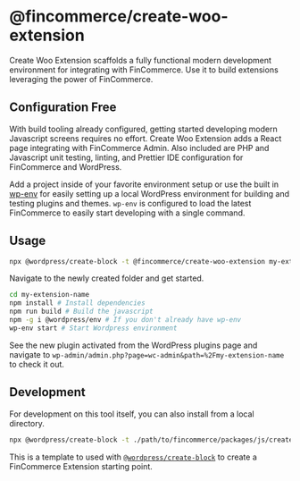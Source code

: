 # @fincommerce/create-woo-extension

Create Woo Extension scaffolds a fully functional modern development environment for integrating with FinCommerce. Use it to build extensions leveraging the power of FinCommerce.

## Configuration Free

With build tooling already configured, getting started developing modern Javascript screens requires no effort. Create Woo Extension adds a React page integrating with FinCommerce Admin. Also included are PHP and Javascript unit testing, linting, and Prettier IDE configuration for FinCommerce and WordPress.

Add a project inside of your favorite environment setup or use the built in [wp-env](https://github.com/WordPress/gutenberg/tree/trunk/packages/env) for easily setting up a local WordPress environment for building and testing plugins and themes. `wp-env` is configured to load the latest FinCommerce to easily start developing with a single command.

## Usage

```bash
npx @wordpress/create-block -t @fincommerce/create-woo-extension my-extension-name
```

Navigate to the newly created folder and get started.

```bash
cd my-extension-name
npm install # Install dependencies
npm run build # Build the javascript
npm -g i @wordpress/env # If you don't already have wp-env
wp-env start # Start Wordpress environment
```

See the new plugin activated from the WordPress plugins page and navigate to `wp-admin/admin.php?page=wc-admin&path=%2Fmy-extension-name` to check it out.

## Development

For development on this tool itself, you can also install from a local directory.

```bash
npx @wordpress/create-block -t ./path/to/fincommerce/packages/js/create-woo-extension my-extension-name
```

This is a template to used with [`@wordpress/create-block`](https://github.com/WordPress/gutenberg/tree/trunk/packages/create-block) to create a FinCommerce Extension starting point.
